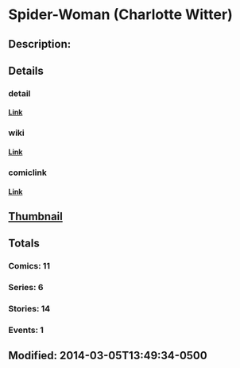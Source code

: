 # Spider-Woman (Charlotte Witter)
## Description: 
## Details
### detail
#### [Link](http://marvel.com/comics/characters/1010795/spider-woman_charlotte_witter?utm_campaign=apiRef&utm_source=225578a89fc76f3d20fbffda5d17a88d)
### wiki
#### [Link](http://marvel.com/universe/Spider-Woman_%28Charlotte_Witter%29?utm_campaign=apiRef&utm_source=225578a89fc76f3d20fbffda5d17a88d)
### comiclink
#### [Link](http://marvel.com/comics/characters/1010795/spider-woman_charlotte_witter?utm_campaign=apiRef&utm_source=225578a89fc76f3d20fbffda5d17a88d)
## [Thumbnail](http://i.annihil.us/u/prod/marvel/i/mg/c/60/531771afe4ffa.jpg)
## Totals
### Comics: 11
### Series: 6
### Stories: 14
### Events: 1
## Modified: 2014-03-05T13:49:34-0500